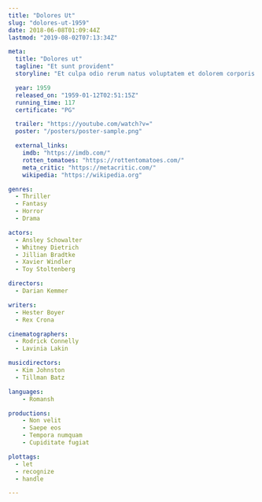 ```yaml
---
title: "Dolores Ut"
slug: "dolores-ut-1959"
date: 2018-06-08T01:09:44Z
lastmod: "2019-08-02T07:13:34Z"

meta:
  title: "Dolores ut"
  tagline: "Et sunt provident"
  storyline: "Et culpa odio rerum natus voluptatem et dolorem corporis ea natus ut velit in eos sed ducimus ut qui libero molestiae natus illo aut quaerat molestiae"

  year: 1959
  released_on: "1959-01-12T02:51:15Z"
  running_time: 117
  certificate: "PG"

  trailer: "https://youtube.com/watch?v="
  poster: "/posters/poster-sample.png"

  external_links:
    imdb: "https://imdb.com/"
    rotten_tomatoes: "https://rottentomatoes.com/"
    meta_critic: "https://metacritic.com/"
    wikipedia: "https://wikipedia.org"

genres:
  - Thriller
  - Fantasy
  - Horror
  - Drama

actors:
  - Ansley Schowalter
  - Whitney Dietrich
  - Jillian Bradtke
  - Xavier Windler
  - Toy Stoltenberg

directors:
  - Darian Kemmer

writers:
  - Hester Boyer
  - Rex Crona

cinematographers:
  - Rodrick Connelly
  - Lavinia Lakin

musicdirectors:
  - Kim Johnston
  - Tillman Batz

languages:
    - Romansh

productions:
    - Non velit
    - Saepe eos
    - Tempora numquam
    - Cupiditate fugiat

plottags:
  - let
  - recognize
  - handle

---
```


